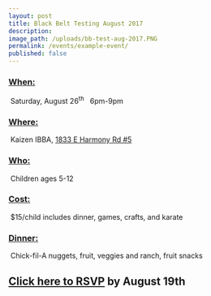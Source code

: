 ```yaml
---
layout: post
title: Black Belt Testing August 2017
description:
image_path: /uploads/bb-test-aug-2017.PNG
permalink: /events/example-event/
published: false
---
```



### <u>When:</u>

 Saturday, August 26<sup>th</sup>   6pm-9pm

### <u>Where:</u>

 Kaizen IBBA, [1833 E Harmony Rd #5](https://www.google.com/maps/place/International+Black+Belt+Academy/@40.5207443,-105.0439687,17z/data=!4m13!1m7!3m6!1s0x87694cafee5e7f01:0xff941bca46fe3b5a!2s1833+E+Harmony+Rd,+Fort+Collins,+CO+80528!3b1!8m2!3d40.5207411!4d-105.0439687!3m4!1s0x0:0xf688dcb9902cd459!8m2!3d40.522204!4d-105.0433597)

### <u>Who:</u>

 Children ages 5-12

### <u>Cost:</u>

 $15/child includes dinner, games, crafts, and karate

### <u>Dinner:</u>

 Chick-fil-A nuggets, fruit, veggies and ranch, fruit snacks

## [Click here to RSVP](javascript:void(location.href='mailto:'+String.fromCharCode(115,116,97,102,102,46,102,116,99,46,105,98,98,97,64,103,109,97,105,108,46,99,111,109)+'?subject=Parent\'s%20night%20out%20RSVP&amp;body=Children\'s%20names%20and%20ages%3A')) by August 19th